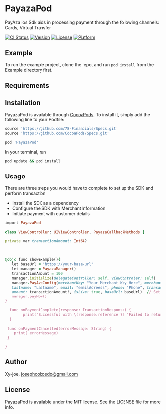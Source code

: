 # PayazaPod

PayAza ios Sdk aids in processing payment through the following channels: Cards,  Virtual Transfer

[![CI Status](https://img.shields.io/travis/Xy-joe/PayazaPod.svg?style=flat)](https://travis-ci.org/Xy-joe/PayazaPod)
[![Version](https://img.shields.io/cocoapods/v/PayazaPod.svg?style=flat)](https://cocoapods.org/pods/PayazaPod)
[![License](https://img.shields.io/cocoapods/l/PayazaPod.svg?style=flat)](https://cocoapods.org/pods/PayazaPod)
[![Platform](https://img.shields.io/cocoapods/p/PayazaPod.svg?style=flat)](https://cocoapods.org/pods/PayazaPod)

## Example

To run the example project, clone the repo, and run `pod install` from the Example directory first.

## Requirements

## Installation

PayazaPod is available through [CocoaPods](https://cocoapods.org). To install
it, simply add the following line to your Podfile:

```ruby
source 'https://github.com/78-Financials/Specs.git'
source 'https://github.com/CocoaPods/Specs.git'

pod 'PayazaPod'
```

In your terminal, run 

```ruby
pod update && pod install
```

## Usage 
There are three steps you would have to complete to set up the SDK and perform transaction

- Install the SDK as a dependency
- Configure the SDK with Merchant Information
- Initiate payment with customer details

```ruby
import PayazaPod
 
class ViewController: UIViewController, PayazaCallbackMethods {
 
private var transactionAmount: Int64?
 
 
 
@objc func showExample(){
   let baseUrl = "https://your-base-url"
   let manager = PayazaManager()
   transactionAmount = 100
   manager.initialize(delegateController: self, viewControler: self)
   manager.PayAzaConfig(merchantKey: "Your Merchant Key Here", merchantName: "Test Merchant" currency: "USD", firstname: "Firstname",
   lastname: "Lastname", email: "emailAdreess", phone: "Phone", transactionRef: "transactionReference", 
   amount: transactionAmount!, isLive: true, baseUrl: baseUrl)  // Set isLive to false during testing and set to true during production
   manager.payNow()
}

  func onPaymentComplete(response: TransactionResponse) {
        print("Successful with \(response.reference ?? "Failed to return data")")
  }
 
 func onPaymentCancelled(errorMessage: String) {
    print( errorMessage)
 }

}
```
## Author

Xy-joe, josephookoedo@gmail.com

## License

PayazaPod is available under the MIT license. See the LICENSE file for more info.
